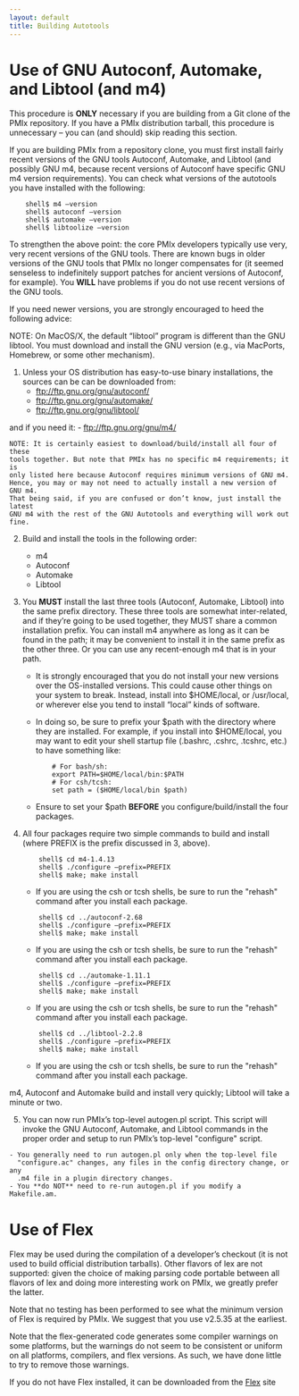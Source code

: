 ```yaml
---
layout: default
title: Building Autotools
---
```


Use of GNU Autoconf, Automake, and Libtool (and m4)
===================================================

This procedure is **ONLY** necessary if you are building from a Git clone of
the PMIx repository. If you have a PMIx distribution tarball, this procedure is
unnecessary – you can (and should) skip reading this section.

If you are building PMIx from a repository clone, you must first install fairly
recent versions of the GNU tools Autoconf, Automake, and Libtool (and possibly
GNU m4, because recent versions of Autoconf have specific GNU m4 version
requirements). You can check what versions of the autotools you have installed
with the following:

```shell
    shell$ m4 –version
    shell$ autoconf –version
    shell$ automake –version
    shell$ libtoolize –version 
```

To strengthen the above point: the core PMIx developers typically use very,
very recent versions of the GNU tools. There are known bugs in older versions
of the GNU tools that PMIx no longer compensates for (it seemed senseless to
indefinitely support patches for ancient versions of Autoconf, for example).
You **WILL** have problems if you do not use recent versions of the GNU tools.

If you need newer versions, you are strongly encouraged to heed the following advice:

NOTE: On MacOS/X, the default “libtool” program is different than the GNU libtool. You must download and install the GNU version (e.g., via MacPorts, Homebrew, or some other mechanism).

 1. Unless your OS distribution has easy-to-use binary installations, the sources can be can be downloaded from:
	- ftp://ftp.gnu.org/gnu/autoconf/
	- ftp://ftp.gnu.org/gnu/automake/
    - ftp://ftp.gnu.org/gnu/libtool/

   and if you need it:
    - ftp://ftp.gnu.org/gnu/m4/

	NOTE: It is certainly easiest to download/build/install all four of these
	tools together. But note that PMIx has no specific m4 requirements; it is
	only listed here because Autoconf requires minimum versions of GNU m4.
	Hence, you may or may not need to actually install a new version of GNU m4.
	That being said, if you are confused or don’t know, just install the latest
	GNU m4 with the rest of the GNU Autotools and everything will work out
	fine.

 2. Build and install the tools in the following order:
	- m4
    - Autoconf
    - Automake
    - Libtool

 3. You **MUST** install the last three tools (Autoconf, Automake, Libtool)
	into the same prefix directory. These three tools are somewhat
	inter-related, and if they’re going to be used together, they MUST share a
	common installation prefix. You can install m4 anywhere as long as it can
	be found in the path; it may be convenient to install it in the same prefix
	as the other three. Or you can use any recent-enough m4 that is in your
	path.
	- It is strongly encouraged that you do not install your new versions over
	  the OS-installed versions. This could cause other things on your system
	  to break. Instead, install into $HOME/local, or /usr/local, or wherever
	  else you tend to install “local” kinds of software.
	- In doing so, be sure to prefix your $path with the directory where they
	  are installed. For example, if you install into $HOME/local, you may want
	  to edit your shell startup file (.bashrc, .cshrc, .tcshrc, etc.) to have
	  something like:

		```
            # For bash/sh:
            export PATH=$HOME/local/bin:$PATH
            # For csh/tcsh:
            set path = ($HOME/local/bin $path)
		```

	- Ensure to set your $path **BEFORE** you configure/build/install the four packages.

 4. All four packages require two simple commands to build and install (where
    PREFIX is the prefix discussed in 3, above).

	```
        shell$ cd m4-1.4.13
        shell$ ./configure –prefix=PREFIX
        shell$ make; make install
	```

	- If you are using the csh or tcsh shells, be sure to run the "rehash"
	  command after you install each package.

	```
        shell$ cd ../autoconf-2.68
        shell$ ./configure –prefix=PREFIX
        shell$ make; make install
	```

	- If you are using the csh or tcsh shells, be sure to run the
      "rehash" command after you install each package.

	```
        shell$ cd ../automake-1.11.1
        shell$ ./configure –prefix=PREFIX
        shell$ make; make install
	```

	- If you are using the csh or tcsh shells, be sure to run the "rehash"
	  command after you install each package.

	```
        shell$ cd ../libtool-2.2.8
        shell$ ./configure –prefix=PREFIX
        shell$ make; make install
	```

	- If you are using the csh or tcsh shells, be sure to run the
      "rehash" command after you install each package.

  m4, Autoconf and Automake build and install very quickly; Libtool will take a minute or two.

 5.  You can now run PMIx’s top-level autogen.pl script. This script will invoke the GNU Autoconf, Automake, and Libtool commands in the proper order and setup to run PMIx’s top-level "configure" script.

	- You generally need to run autogen.pl only when the top-level file
	  "configure.ac" changes, any files in the config directory change, or any
	  .m4 file in a plugin directory changes.
	- You **do NOT** need to re-run autogen.pl if you modify a Makefile.am.


Use of Flex
===========

Flex may be used during the compilation of a developer’s checkout (it is not
used to build official distribution tarballs). Other flavors of lex are not
supported: given the choice of making parsing code portable between all flavors
of lex and doing more interesting work on PMIx, we greatly prefer the latter.

Note that no testing has been performed to see what the minimum version of Flex
is required by PMIx. We suggest that you use v2.5.35 at the earliest.

Note that the flex-generated code generates some compiler warnings on some
platforms, but the warnings do not seem to be consistent or uniform on all
platforms, compilers, and flex versions. As such, we have done little to try to
remove those warnings.

If you do not have Flex installed, it can be downloaded from the
[Flex](http://flex.sourceforge.net/) site

